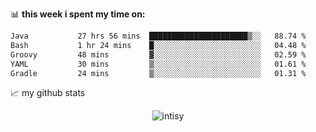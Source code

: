 📊 **this week i spent my time on:**
<!--START_SECTION:waka-->

```txt
Java           27 hrs 56 mins  ██████████████████████▒░░   88.74 %
Bash           1 hr 24 mins    █░░░░░░░░░░░░░░░░░░░░░░░░   04.48 %
Groovy         48 mins         ▓░░░░░░░░░░░░░░░░░░░░░░░░   02.59 %
YAML           30 mins         ▒░░░░░░░░░░░░░░░░░░░░░░░░   01.61 %
Gradle         24 mins         ▒░░░░░░░░░░░░░░░░░░░░░░░░   01.31 %
```

<!--END_SECTION:waka-->


📈 my github stats

<p align="center"> <img src="https://github-readme-stats.vercel.app/api?username=intisy&show_icons=true&theme=gotham" alt="intisy" />




